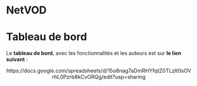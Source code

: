 # NetVOD


# Tableau de bord
Le **tableau de bord**, avec les fonctionnalités et les auteurs est sur **le lien suivant** :
<p style="text-align: center;">https://docs.google.com/spreadsheets/d/15o8nag7aDmRHYfqtZ0TLzIt0sOVrhL0Pzrb8kCvORQg/edit?usp=sharing</p>